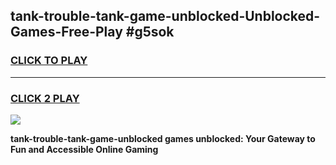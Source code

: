 
## tank-trouble-tank-game-unblocked-Unblocked-Games-Free-Play #g5sok
<h3>
<a href="https://us.freeplayer.one?title=tank-trouble-tank-game-unblocked&ref=9M">CLICK TO PLAY</a></h3>
<hr>

<h3>
<a href="https://us.freeplayer.one?title=tank-trouble-tank-game-unblocked&ref=9M">CLICK 2 PLAY</a>
  
</h3>

<a href="https://us.freeplayer.one?title=tank-trouble-tank-game-unblocked&ref=9M"><img src="https://clearcache.store/games.png"></a>


**tank-trouble-tank-game-unblocked games unblocked: Your Gateway to Fun and Accessible Online Gaming**
